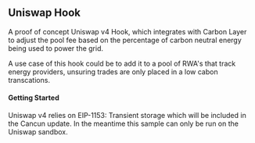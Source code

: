 ## Uniswap Hook
A proof of concept Uniswap v4 Hook, which integrates with Carbon Layer to adjust the pool fee based on the percentage of carbon neutral energy being used to power the grid.

A use case of this hook could be to add it to a pool of RWA's that track energy providers, unsuring trades are only placed in a low cabon transcations.

#### Getting Started
Uniswap v4 relies on EIP-1153: Transient storage which will be included in the Cancun update. In the meantime this sample can only be run on the Uniswap sandbox.
